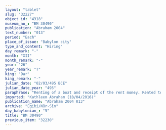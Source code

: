 ```yaml
---
layout: "tablet"
slug: "32227"
object_id: "4318"
museum_no_: "BM 30490"
publication: "Abraham 2004"
text_number: "013"
period: "Each"
place_of_issue: "Babylon city"
type_and_content: "Hiring"
day_remark: "-"
month: "XII"
month_remark: "-"
year: "26"
year_remark: "?"
king: "Dar"
king_remark: "-"
julian_date: "02/03/495 BCE"
julian_date_year: "495"
paraphrase: "Renting of a boat and receipt of the rent money. Rented to the head of the Egibi family.<br /> <strong>A</strong> rents (<em>ana idī&scaron;u nadānu</em>) a boat to <strong>B</strong> and receives (<em>mahāru</em>-<em>eṭēru</em>) 1/3 mina of white, medium quality silver as rent money (<em>idū</em>) and (<em>adi</em>) for the boat&rsquo;s maintenance (<em>kurummatu</em>). The boat belongs to <strong>C</strong>, Canal Inspector (<em>ma&scaron;ennu</em>), but is at <strong>A</strong>, boatman&rsquo;s disposal (<em>ina pāni, mallāhu</em>)<em> </em>for boat-service duty (<em>mallāhūtu</em>). The boat will sail to Bi&scaron;tu-&scaron;a-ṣēru&rsquo;a, but should not pass (<em>etēqu</em>) the fortified settlement (<em>birtu</em>); if the boat passes it, the renter shall pay an additional 5 minas of silver. He has to dismantle (<em>napālu</em>)* the boat upon arrival at its destination. The parties to the contract have taken one copy of the document each. Names of 4 witnesses and the scribe.<br /> <br /> *The verb refers to ship breaking (rather than to unloading), a process that allowed re-use of ship parts or easier transport upstream over land.<br /> <br /> <strong>A</strong>=Nab&ucirc;-zēru-<em>iqī&scaron;anni</em>/Erē&scaron;u;&nbsp;<strong>B</strong>=&Scaron;irik/Iddinaya//Egibi (=Marduk-nāṣir-apli/Itti-Marduk-balāṭu//Egibi);&nbsp;<strong>C</strong>=Balāṭu/Ina-qibi-<em><sup>d</sup>...</em>, (<em>ma&scaron;ennu</em>)"
imported: "Kathleen Abraham (18/04/2016)"
publication_name: "Abraham 2004 013"
archive: "Egibi/Nūr-Sîn"
day_babylonian_: "5"
title: "BM 30490"
previous_item: "32230"
---
```

